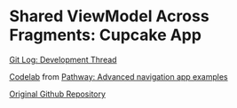 # Shared ViewModel Across Fragments: Cupcake App

[Git Log: Development Thread](https://github.com/eucalypto/learn/issues/45)

[Codelab](https://developer.android.com/codelabs/basic-android-kotlin-training-shared-viewmodel) from
[Pathway: Advanced navigation app examples](https://developer.android.com/courses/pathways/android-basics-kotlin-unit-3-pathway-4)

[Original Github Repository](https://github.com/google-developer-training/android-basics-kotlin-cupcake-app/tree/starter)
